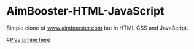 # AimBooster-HTML-JavaScript
Simple clone of www.aimbooster.com but in HTML CSS and JavaScript. 

#[Play online here](https://trevcan.github.io/AimBooster-HTML-JavaScript/index.html)
